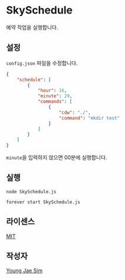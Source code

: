 # SkySchedule
예약 작업을 실행합니다.

## 설정
`config.json` 파일을 수정합니다.
```json
{
	"schedule": [
		{
			"hour": 16,
			"minute": 29,
			"commands": [
				{
					"cdw": "./",
					"command": "mkdir test"
				}
			]
		}
	]
}
```
`minute`을 입력하지 않으면 00분에 실행합니다.

## 실행
```
node SkySchedule.js
```
```
forever start SkySchedule.js
```

## 라이센스
[MIT](LICENSE)

## 작성자
[Young Jae Sim](https://github.com/Hanul)

